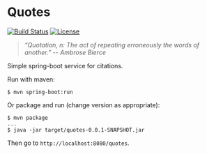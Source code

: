 # Quotes

[![Build Status](https://travis-ci.org/jordao76/quotes.svg)](https://travis-ci.org/jordao76/quotes)
[![License](http://img.shields.io/:license-mit-blue.svg)](https://github.com/jordao76/quotes/blob/master/LICENSE)

> _“Quotation, n: The act of repeating erroneously the words of another.” -- Ambrose Bierce_

Simple spring-boot service for citations.

Run with maven:

```
$ mvn spring-boot:run
```

Or package and run (change version as appropriate):

```
$ mvn package
...
$ java -jar target/quotes-0.0.1-SNAPSHOT.jar
```

Then go to `http://localhost:8080/quotes`.
